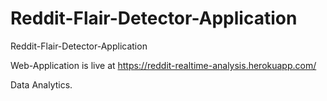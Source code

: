 # Reddit-Flair-Detector-Application
Reddit-Flair-Detector-Application

Web-Application is live at https://reddit-realtime-analysis.herokuapp.com/

Data Analytics.
